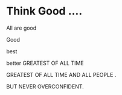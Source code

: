 # Think Good ....

All are good

Good

best

better
GREATEST OF ALL TIME

GREATEST OF ALL TIME AND ALL PEOPLE .


BUT NEVER OVERCONFIDENT.

